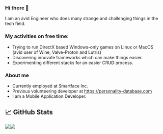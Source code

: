 ### Hi there 👋

I am an avid Engineer who does many strange and challenging things in the tech field.

### My activities on free time:

- Trying to run DirectX based Windows-only games on Linux or MacOS (avid user of Wine, Valve-Proton and Lutris)
- Discovering innovate frameworks which can make things easier.
- Experimenting different stacks for an easier CRUD process.

### About me
- Currently employed at Smartface Inc.
- Previous volunteering developer at https://personality-database.com
- I am a Mobile Application Developer.

## 📈 GitHub Stats

<div style="display:flex;">
<img src="https://github-readme-stats.vercel.app/api?username=furkanarabaci&theme=radical&count_private=true&show_icons=true">
<img src="https://github-readme-stats.vercel.app/api/top-langs/?username=furkanarabaci&theme=radical&layout=compact&count_private=true&show_icons=true">
</div>
